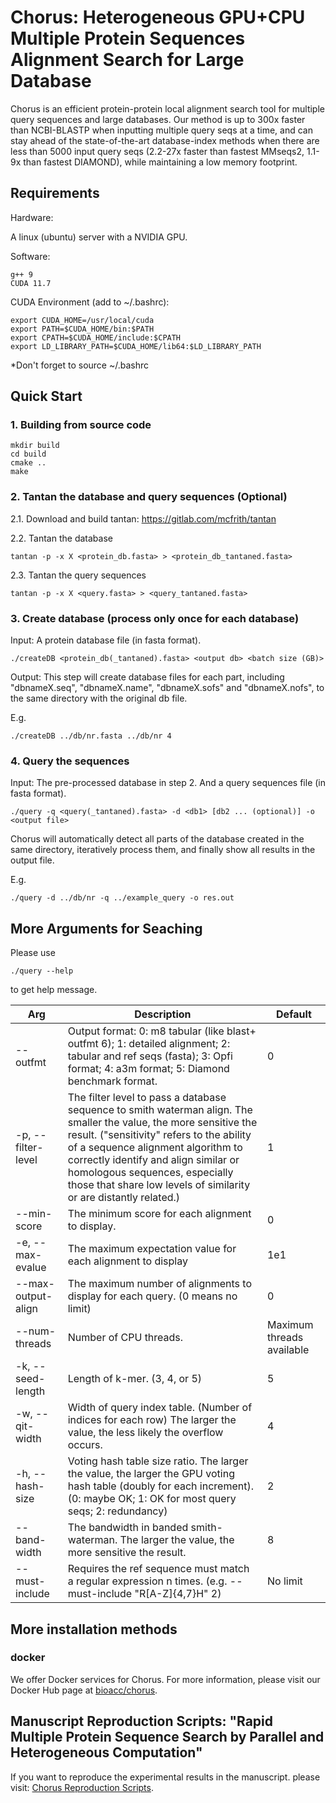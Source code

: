 # Chorus: Heterogeneous GPU+CPU Multiple Protein Sequences Alignment Search for Large Database

Chorus is an efficient protein-protein local alignment search tool for multiple query sequences and large databases. Our method is up to 300x faster than NCBI-BLASTP when inputting multiple query seqs at a time, and can stay ahead of the state-of-the-art database-index methods when there are less than 5000 input query seqs (2.2-27x faster than fastest MMseqs2, 1.1-9x than fastest DIAMOND), while maintaining a low memory footprint. 


## Requirements


Hardware:

A linux (ubuntu) server with a NVIDIA GPU. 

Software: 

    g++ 9
    CUDA 11.7

CUDA Environment (add to ~/.bashrc):

    export CUDA_HOME=/usr/local/cuda
    export PATH=$CUDA_HOME/bin:$PATH
    export CPATH=$CUDA_HOME/include:$CPATH
    export LD_LIBRARY_PATH=$CUDA_HOME/lib64:$LD_LIBRARY_PATH

*Don't forget to source ~/.bashrc

## Quick Start

### 1. Building from source code

    mkdir build
    cd build
    cmake ..
    make

### 2. Tantan the database and query sequences (Optional)

2.1. Download and build tantan: https://gitlab.com/mcfrith/tantan

2.2. Tantan the database

    tantan -p -x X <protein_db.fasta> > <protein_db_tantaned.fasta>

2.3. Tantan the query sequences

    tantan -p -x X <query.fasta> > <query_tantaned.fasta>

### 3. Create database (process only once for each database)

Input: A protein database file (in fasta format).

    ./createDB <protein_db(_tantaned).fasta> <output db> <batch size (GB)>

Output: This step will create database files for each part, including "dbnameX.seq", "dbnameX.name", "dbnameX.sofs" and "dbnameX.nofs", to the same directory with the original db file.

E.g.

    ./createDB ../db/nr.fasta ../db/nr 4

### 4. Query the sequences

Input: The pre-processed database in step 2. And a query sequences file (in fasta format).

    ./query -q <query(_tantaned).fasta> -d <db1> [db2 ... (optional)] -o <output file>

Chorus will automatically detect all parts of the database created in the same directory, iteratively process them, and finally show all results in the output file. 


E.g.

    ./query -d ../db/nr -q ../example_query -o res.out


## More Arguments for Seaching

Please use 

    ./query --help

to get help message.

| Arg           | Description                                                                                                                     | Default |
| --------------- | ------------------------------------------------------------------------------------------------------------------------------- | ------- |
| --outfmt | Output format: 0: m8 tabular (like blast+ outfmt 6); 1: detailed alignment; 2: tabular and ref seqs (fasta); 3: Opfi format; 4: a3m format; 5: Diamond benchmark format. | 0 |
| -p, --filter-level    | The filter level to pass a database sequence to smith waterman align. The smaller the value, the more sensitive the result. ("sensitivity" refers to the ability of a sequence alignment algorithm to correctly identify and align similar or homologous sequences, especially those that share low levels of similarity or are distantly related.)| 1       |
| --min-score | The minimum score for each alignment to display.                                                                                | 0       |
| -e, --max-evalue     | The maximum expectation value for each alignment to display                                                                     | 1e1   |
| --max-output-align | The maximum number of alignments to display for each query. (0 means no limit)                                                                      | 0    |
| --num-threads | Number of CPU threads. | Maximum threads available |
| -k, --seed-length | Length of k-mer. (3, 4, or 5) | 5 |
| -w, --qit-width | Width of query index table. (Number of indices for each row) The larger the value, the less likely the overflow occurs. | 4 |
| -h, --hash-size | Voting hash table size ratio. The larger the value, the larger the GPU voting hash table (doubly for each increment). (0: maybe OK; 1: OK for most query seqs; 2: redundancy) | 2 |      
| --band-width      | The bandwidth in banded smith-waterman. The larger the value, the more sensitive the result.                                    | 8      |
| --must-include    | Requires the ref sequence must match a regular expression n times. (e.g. --must-include "R[A-Z]{4,7}H" 2)   | No limit  |

## More installation methods

### docker

We offer Docker services for Chorus. For more information, please visit our Docker Hub page at [bioacc/chorus](https://hub.docker.com/r/bioacc/chorus).

## Manuscript Reproduction Scripts: "Rapid Multiple Protein Sequence Search by Parallel and Heterogeneous Computation"

If you want to reproduce the experimental results in the manuscript. please visit: [Chorus Reproduction Scripts](https://github.com/FanxwGit/Chorus-Reproduction-Scripts).

